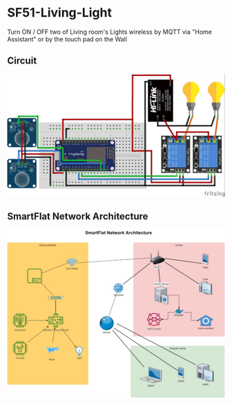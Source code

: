 # SF51-Living-Light
Turn ON / OFF two of Living room's Lights wireless by MQTT via "Home Assistant" or by the touch pad on the Wall

## Circuit
![Circuit](https://github.com/Ahmedhkad/SF51-Living-Light/blob/master/Circuit/SF51-Living-Light.jpg)

## SmartFlat Network Architecture
![SmartFlat Network Architecture](https://github.com/Ahmedhkad/SF51-Living-Light/blob/master/SmartFlat%20Network%20Architecture.jpg)
